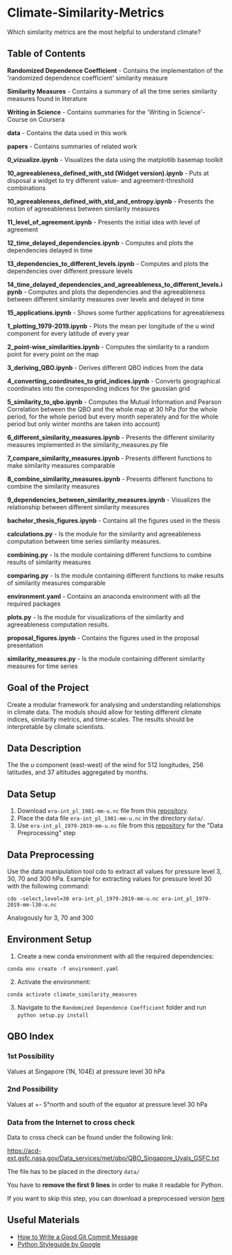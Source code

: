 # Climate-Similarity-Metrics
Which similarity metrics are the most helpful to understand climate?

## Table of Contents

**Randomized Dependence Coefficient** - Contains the implementation of the 'randomized dependence coefficient' similarity measure

**Similarity Measures** - Contains a summary of all the time series similarity measures found in literature

**Writing in Science** - Contains summaries for the 'Writing in Science'-Course on Coursera

**data** - Contains the data used in this work

**papers** - Contains summaries of related work

**0_vizualize.ipynb** - Visualizes the data using the matplotlib basemap toolkit

**10_agreeableness_defined_with_std (Widget version).ipynb** - Puts at disposal a widget to try different value- and agreement-threshold combinations

**10_agreeableness_defined_with_std_and_entropy.ipynb** - Presents the notion of agreeableness between similarity measures

**11_level_of_agreement.ipynb** - Presents the initial idea with level of agreement

**12_time_delayed_dependencies.ipynb** - Computes and plots the dependencies delayed in time

**13_dependencies_to_different_levels.ipynb** - Computes and plots the dependencies over different pressure levels

**14_time_delayed_dependencies_and_agreeableness_to_different_levels.ipynb** - Computes and plots the dependencies and the agreeableness between different similarity measures over levels and delayed in time

**15_applications.ipynb** - Shows some further applications for agreeableness

**1_plotting_1979-2019.ipynb** - Plots the mean per longitude of the u wind component for every latitude of every year

**2_point-wise_similarities.ipynb** - Computes the similarity to a random point for every point on the map

**3_deriving_QBO.ipynb** - Derives different QBO indices from the data

**4_converting_coordinates_to grid_indices.ipynb** - Converts geographical coordinates into the corresponding indices for the gaussian grid

**5_similarity_to_qbo.ipynb** - Computes the Mutual Information and Pearson Correlation between the QBO and the whole map at 30 hPa (for the whole period, for the whole period but every month seperately and for the whole period but only winter months are taken into account)

**6_different_similarity_measures.ipynb** - Presents the different similarity measures implemented in the similarity_measures.py file

**7_compare_similarity_measures.ipynb** - Presents different functions to make similarity measures comparable

**8_combine_similarity_measures.ipynb** - Presents different functions to combine the similarity measures


**9_dependencies_between_similarity_measures.ipynb** - Visualizes the relationship between different similarity measures

**bachelor_thesis_figures.ipynb** - Contains all the figures used in the thesis

**calculations.py** - Is the module for the similarity and agreeableness computation between time series similarity measures.

**combining.py** - Is the module containing different functions to combine results of similarity measures

**comparing.py** - Is the module containing different functions to make results of similarity measures comparable

**environment.yaml** - Contains an anaconda environment with all the required packages

**plots.py** - Is the module for visualizations of the similarity and agreeableness computation results.

**proposal_figures.ipynb** - Contains the figures used in the proposal presentation

**similarity_measures.py** - Is the module containing different similarity measures for time series

## Goal of the Project
Create a modular framework for analysing and understanding relationships in climate data. The moduls should allow for testing different climate indices, similarity metrics, and time-scales. The results should be interpretable by climate scientists.

## Data Description

The the *u* component (east-west) of the wind for 512 longitudes, 256 latitudes, and 37 altitudes aggregated by months.

## Data Setup

1. Download `era-int_pl_1981-mm-u.nc` file from this [repository](https://nextcloud.scc.kit.edu/s/cwpp3wdQPcm96jq).
2. Place the data file `era-int_pl_1981-mm-u.nc` in the directory `data/`.
3. Use `era-int_pl_1979-2019-mm-u.nc` file from this [repository](https://nextcloud.scc.kit.edu/s/cwpp3wdQPcm96jq) for the "Data Preprocessing" step

##  Data Preprocessing
Use the data manipulation tool cdo to extract all values for pressure level 3, 30, 70 and 300 hPa.
Example for extracting values for pressure level 30 with the following command:

`cdo -select,level=30 era-int_pl_1979-2019-mm-u.nc era-int_pl_1979-2019-mm-l30-u.nc`

Analogously for 3, 70 and 300

## Environment Setup

1. Create a new conda environment with all the required dependencies:

`conda env create -f environment.yaml`

2. Activate the environment:

`conda activate climate_similarity_measures`

3. Navigate to the `Randomized Dependence Coefficient` folder and run `python setup.py install`

## QBO Index

### 1st Possibility

Values at Singapore (1N, 104E) at pressure level 30 hPa

### 2nd Possibility

Values at +- 5°north and south of the equator at pressure level 30 hPa

### Data from the Internet to cross check

Data to cross check can be found under the following link:

https://acd-ext.gsfc.nasa.gov/Data_services/met/qbo/QBO_Singapore_Uvals_GSFC.txt

The file has to be placed in the directory `data/`

You have to **remove the first 9 lines** in order to make it readable for Python.

If you want to skip this step, you can download a preprocessed version [here](https://1drv.ms/t/s!AjmYENXxse7Bgu5zq1jKa4INqs6MoQ?e=qbyuof)

## Useful Materials
* [How to Write a Good Git Commit Message](https://chris.beams.io/posts/git-commit/)
* [Python Styleguide by Google](http://google.github.io/styleguide/pyguide.html)
